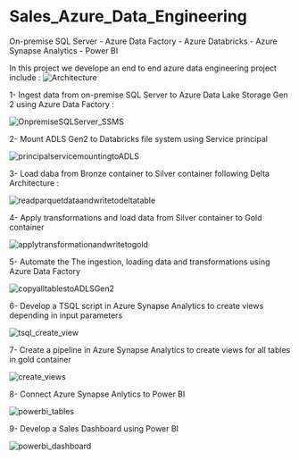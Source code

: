 # Sales_Azure_Data_Engineering
On-premise SQL Server - Azure Data Factory - Azure Databricks - Azure Synapse Analytics - Power BI

In this project we develope an end to end azure data engineering project include : 
![Architecture](https://github.com/mohamedkanfoudi/Sales_Azure_Data_Engineering/assets/76444482/3518ac7e-1854-4950-8376-b23a3dc1e390)

1- Ingest data from on-premise SQL Server to Azure Data Lake Storage Gen 2 using Azure Data Factory :

![OnpremiseSQLServer_SSMS](https://github.com/mohamedkanfoudi/Sales_Azure_Data_Engineering/assets/76444482/0502d7c4-dba1-409c-9534-c15ca5adb879)

2- Mount ADLS Gen2 to Databricks file system using Service principal  

![principalservicemountingtoADLS](https://github.com/mohamedkanfoudi/Sales_Azure_Data_Engineering/assets/76444482/775ade14-8f4d-423c-8ec3-abccc0896dba)

3- Load daba from Bronze container to Silver container following Delta Architecture : 

![readparquetdataandwritetodeltatable](https://github.com/mohamedkanfoudi/Sales_Azure_Data_Engineering/assets/76444482/8cac9093-4e56-4448-bbd0-1608cd42a417)

4- Apply transformations and load data from Silver container to Gold container

![applytransformationandwritetogold](https://github.com/mohamedkanfoudi/Sales_Azure_Data_Engineering/assets/76444482/59e08462-7200-4fd3-b0d0-896d7a312842)

5- Automate the The ingestion, loading data and transformations using Azure Data Factory

![copyalltablestoADLSGen2](https://github.com/mohamedkanfoudi/Sales_Azure_Data_Engineering/assets/76444482/ec3653bf-e045-4a7c-ab10-abf1b508479c)

6- Develop a TSQL script in Azure Synapse Analytics to create views depending in input parameters

![tsql_create_view](https://github.com/mohamedkanfoudi/Sales_Azure_Data_Engineering/assets/76444482/5adcc275-b1c2-4b39-920a-9332ed0d8589)

7- Create a pipeline in Azure Synapse Analytics to create views for all tables in gold container

![create_views](https://github.com/mohamedkanfoudi/Sales_Azure_Data_Engineering/assets/76444482/94052ba5-3265-472b-a821-9d2ce54099d5)

8- Connect Azure Synapse Anlytics to Power BI

![powerbi_tables](https://github.com/mohamedkanfoudi/Sales_Azure_Data_Engineering/assets/76444482/8bfcc459-aba1-4798-be40-43fdd562b2a3)

9- Develop a Sales Dashboard using Power BI

![powerbi_dashboard](https://github.com/mohamedkanfoudi/Sales_Azure_Data_Engineering/assets/76444482/fa41113b-6c94-4b14-93f4-775d6eb9d44f)
